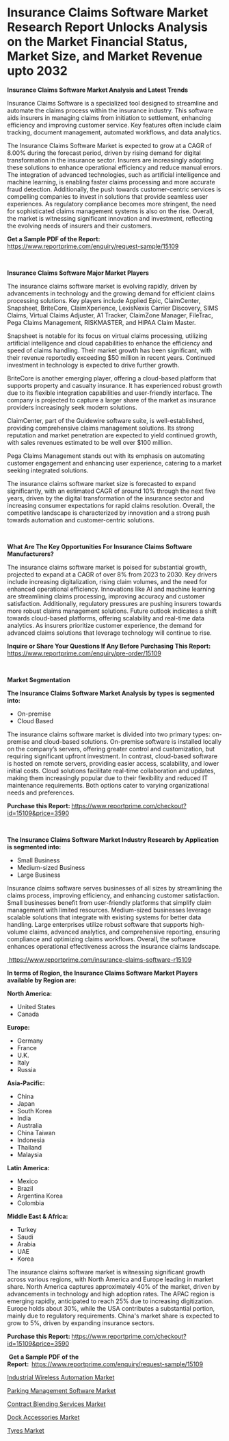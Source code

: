 <p><h1>Insurance Claims Software Market Research Report Unlocks Analysis on the Market Financial Status, Market Size, and Market Revenue upto 2032</h1></p><p><strong>Insurance Claims Software Market Analysis and Latest Trends</strong></p>
<p><p>Insurance Claims Software is a specialized tool designed to streamline and automate the claims process within the insurance industry. This software aids insurers in managing claims from initiation to settlement, enhancing efficiency and improving customer service. Key features often include claim tracking, document management, automated workflows, and data analytics.</p><p>The Insurance Claims Software Market is expected to grow at a CAGR of 8.00% during the forecast period, driven by rising demand for digital transformation in the insurance sector. Insurers are increasingly adopting these solutions to enhance operational efficiency and reduce manual errors. The integration of advanced technologies, such as artificial intelligence and machine learning, is enabling faster claims processing and more accurate fraud detection. Additionally, the push towards customer-centric services is compelling companies to invest in solutions that provide seamless user experiences. As regulatory compliance becomes more stringent, the need for sophisticated claims management systems is also on the rise. Overall, the market is witnessing significant innovation and investment, reflecting the evolving needs of insurers and their customers.</p></p>
<p><strong>Get a Sample PDF of the Report:&nbsp;</strong> <a href="https://www.reportprime.com/enquiry/request-sample/15109?utm_campaign=1141&utm_medium=2&utm_source=Github&utm_content=ia&utm_term=20032025&utm_id=insurance-claims-software">https://www.reportprime.com/enquiry/request-sample/15109</a></p>
<p>&nbsp;</p>
<p><strong>Insurance Claims Software Major Market Players</strong></p>
<p><p>The insurance claims software market is evolving rapidly, driven by advancements in technology and the growing demand for efficient claims processing solutions. Key players include Applied Epic, ClaimCenter, Snapsheet, BriteCore, ClaimXperience, LexisNexis Carrier Discovery, SIMS Claims, Virtual Claims Adjuster, A1 Tracker, ClaimZone Manager, FileTrac, Pega Claims Management, RISKMASTER, and HIPAA Claim Master. </p><p>Snapsheet is notable for its focus on virtual claims processing, utilizing artificial intelligence and cloud capabilities to enhance the efficiency and speed of claims handling. Their market growth has been significant, with their revenue reportedly exceeding $50 million in recent years. Continued investment in technology is expected to drive further growth.</p><p>BriteCore is another emerging player, offering a cloud-based platform that supports property and casualty insurance. It has experienced robust growth due to its flexible integration capabilities and user-friendly interface. The company is projected to capture a larger share of the market as insurance providers increasingly seek modern solutions.</p><p>ClaimCenter, part of the Guidewire software suite, is well-established, providing comprehensive claims management solutions. Its strong reputation and market penetration are expected to yield continued growth, with sales revenues estimated to be well over $100 million.</p><p>Pega Claims Management stands out with its emphasis on automating customer engagement and enhancing user experience, catering to a market seeking integrated solutions. </p><p>The insurance claims software market size is forecasted to expand significantly, with an estimated CAGR of around 10% through the next five years, driven by the digital transformation of the insurance sector and increasing consumer expectations for rapid claims resolution. Overall, the competitive landscape is characterized by innovation and a strong push towards automation and customer-centric solutions.</p></p>
<p>&nbsp;</p>
<p><strong>What Are The Key Opportunities For Insurance Claims Software Manufacturers?</strong></p>
<p><p>The insurance claims software market is poised for substantial growth, projected to expand at a CAGR of over 8% from 2023 to 2030. Key drivers include increasing digitalization, rising claim volumes, and the need for enhanced operational efficiency. Innovations like AI and machine learning are streamlining claims processing, improving accuracy and customer satisfaction. Additionally, regulatory pressures are pushing insurers towards more robust claims management solutions. Future outlook indicates a shift towards cloud-based platforms, offering scalability and real-time data analytics. As insurers prioritize customer experience, the demand for advanced claims solutions that leverage technology will continue to rise.</p></p>
<p><strong>Inquire or Share Your Questions If Any Before Purchasing This Report:</strong> <a href="https://www.reportprime.com/enquiry/pre-order/15109?utm_campaign=1141&utm_medium=2&utm_source=Github&utm_content=ia&utm_term=20032025&utm_id=insurance-claims-software">https://www.reportprime.com/enquiry/pre-order/15109</a></p>
<p>&nbsp;</p>
<p><strong>Market Segmentation</strong></p>
<p><strong>The Insurance Claims Software Market Analysis by types is segmented into:</strong></p>
<p><ul><li>On-premise</li><li>Cloud Based</li></ul></p>
<p><p>The insurance claims software market is divided into two primary types: on-premise and cloud-based solutions. On-premise software is installed locally on the company’s servers, offering greater control and customization, but requiring significant upfront investment. In contrast, cloud-based software is hosted on remote servers, providing easier access, scalability, and lower initial costs. Cloud solutions facilitate real-time collaboration and updates, making them increasingly popular due to their flexibility and reduced IT maintenance requirements. Both options cater to varying organizational needs and preferences.</p></p>
<p><strong>Purchase this Report:&nbsp;</strong><a href="https://www.reportprime.com/checkout?id=15109&price=3590&utm_campaign=1141&utm_medium=2&utm_source=Github&utm_content=ia&utm_term=20032025&utm_id=insurance-claims-software">https://www.reportprime.com/checkout?id=15109&price=3590</a></p>
<p>&nbsp;</p>
<p><strong>The Insurance Claims Software Market Industry Research by Application is segmented into:</strong></p>
<p><ul><li>Small Business</li><li>Medium-sized Business</li><li>Large Business</li></ul></p>
<p><p>Insurance claims software serves businesses of all sizes by streamlining the claims process, improving efficiency, and enhancing customer satisfaction. Small businesses benefit from user-friendly platforms that simplify claim management with limited resources. Medium-sized businesses leverage scalable solutions that integrate with existing systems for better data handling. Large enterprises utilize robust software that supports high-volume claims, advanced analytics, and comprehensive reporting, ensuring compliance and optimizing claims workflows. Overall, the software enhances operational effectiveness across the insurance claims landscape.</p></p>
<p><a href="https://www.reportprime.com/insurance-claims-software-r15109?utm_campaign=1141&utm_medium=2&utm_source=Github&utm_content=ia&utm_term=20032025&utm_id=insurance-claims-software">&nbsp;https://www.reportprime.com/insurance-claims-software-r15109</a></p>
<p><strong>In terms of Region, the Insurance Claims Software Market Players available by Region are:</strong></p>
<p>
    <p> <strong> North America: </strong>
        <ul>
            <li>United States</li>
            <li>Canada</li>
        </ul>
        </p> 
    <p> <strong> Europe: </strong>
        <ul>
            <li>Germany</li>
            <li>France</li>
            <li>U.K.</li>
            <li>Italy</li>
            <li>Russia</li>
        </ul>
        </p> 
    <p> <strong> Asia-Pacific: </strong>
        <ul>
            <li>China</li>
            <li>Japan</li>
            <li>South Korea</li>
            <li>India</li>
            <li>Australia</li>
            <li>China Taiwan</li>
            <li>Indonesia</li>
            <li>Thailand</li>
            <li>Malaysia</li>
        </ul>
        </p> 
    <p> <strong> Latin America: </strong>
        <ul>
            <li>Mexico</li>
            <li>Brazil</li>
            <li>Argentina Korea</li>
            <li>Colombia</li>
        </ul>
        </p> 
    <p> <strong> Middle East & Africa: </strong>
        <ul>
            <li>Turkey</li>
            <li>Saudi</li>
            <li>Arabia</li>
            <li>UAE</li>
            <li>Korea</li>
        </ul>
    </p>
    </p>
<p><p>The insurance claims software market is witnessing significant growth across various regions, with North America and Europe leading in market share. North America captures approximately 40% of the market, driven by advancements in technology and high adoption rates. The APAC region is emerging rapidly, anticipated to reach 25% due to increasing digitization. Europe holds about 30%, while the USA contributes a substantial portion, mainly due to regulatory requirements. China's market share is expected to grow to 5%, driven by expanding insurance sectors.</p></p>
<p><strong>Purchase this Report: </strong><a href="https://www.reportprime.com/checkout?id=15109&price=3590&utm_campaign=1141&utm_medium=2&utm_source=Github&utm_content=ia&utm_term=20032025&utm_id=insurance-claims-software">https://www.reportprime.com/checkout?id=15109&price=3590</a></p>
<p>&nbsp;<strong>Get a Sample PDF of the Report:&nbsp;&nbsp;</strong><a href="https://www.reportprime.com/enquiry/request-sample/15109?utm_campaign=1141&utm_medium=2&utm_source=Github&utm_content=ia&utm_term=20032025&utm_id=insurance-claims-software">https://www.reportprime.com/enquiry/request-sample/15109</a></p>
<p><strong></strong></p>
<p><p><a href="https://github.com/nwogudimouix/Market-Research-Report-List-1/blob/main/industrial-wireless-automation-market.md?utm_campaign=1141&utm_medium=2&utm_source=Github&utm_content=ia&utm_term=20032025&utm_id=insurance-claims-software">Industrial Wireless Automation Market</a></p><p><a href="https://github.com/luhleickov/Market-Research-Report-List-1/blob/main/parking-management-software-market.md?utm_campaign=1141&utm_medium=2&utm_source=Github&utm_content=ia&utm_term=20032025&utm_id=insurance-claims-software">Parking Management Software Market</a></p><p><a href="https://github.com/okornevonywx/Market-Research-Report-List-1/blob/main/contract-blending-services-market.md?utm_campaign=1141&utm_medium=2&utm_source=Github&utm_content=ia&utm_term=20032025&utm_id=insurance-claims-software">Contract Blending Services Market</a></p><p><a href="https://github.com/elceryaneik/Market-Research-Report-List-1/blob/main/dock-accessories-market.md?utm_campaign=1141&utm_medium=2&utm_source=Github&utm_content=ia&utm_term=20032025&utm_id=insurance-claims-software">Dock Accessories Market</a></p><p><a href="https://github.com/sukeldrage0g/Market-Research-Report-List-1/blob/main/tyres-market.md?utm_campaign=1141&utm_medium=2&utm_source=Github&utm_content=ia&utm_term=20032025&utm_id=insurance-claims-software">Tyres Market</a></p></p>